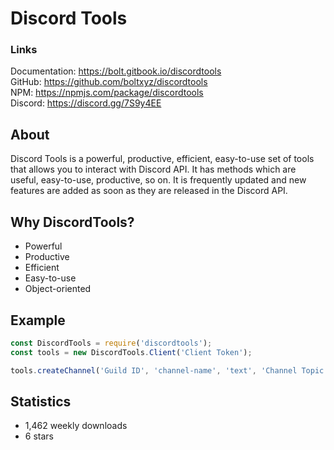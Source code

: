 # Discord Tools

### Links

Documentation: https://bolt.gitbook.io/discordtools  
GitHub: https://github.com/boltxyz/discordtools  
NPM: https://npmjs.com/package/discordtools  
Discord: https://discord.gg/7S9y4EE

## About

Discord Tools is a powerful, productive, efficient, easy-to-use set of tools that allows you to interact with Discord API. It has methods which are useful, easy-to-use, productive, so on. It is frequently updated and new features are added as soon as they are released in the Discord API.

## Why DiscordTools?

* Powerful
* Productive
* Efficient
* Easy-to-use
* Object-oriented

## Example

```javascript
const DiscordTools = require('discordtools');
const tools = new DiscordTools.Client('Client Token');

tools.createChannel('Guild ID', 'channel-name', 'text', 'Channel Topic', false);
```

## Statistics

* 1,462 weekly downloads
* 6 stars

